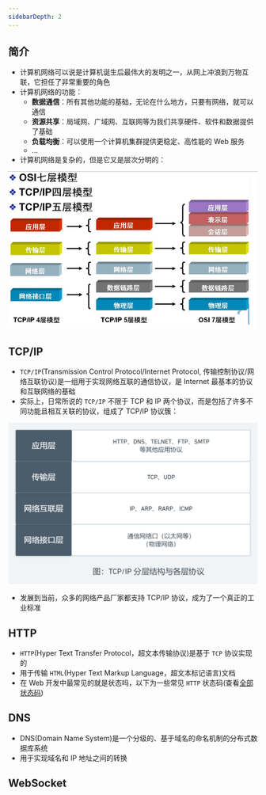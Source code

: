 ```yaml
---
sidebarDepth: 2
---
```


## 简介

+ 计算机网络可以说是计算机诞生后最伟大的发明之一，从网上冲浪到万物互联，它担任了非常重要的角色
+ 计算机网络的功能：
  + **数据通信**：所有其他功能的基础，无论在什么地方，只要有网络，就可以通信
  + **资源共享**：局域网、广域网、互联网等为我们共享硬件、软件和数据提供了基础
  + **负载均衡**：可以使用一个计算机集群提供更稳定、高性能的 Web 服务
  + ...
+ 计算机网络是复杂的，但是它又是层次分明的：

![计算机分层模型对比](./imgs/network-intro_01.png)



## TCP/IP

+ `TCP/IP`(Transmission Control Protocol/Internet Protocol, 传输控制协议/网络互联协议)是一组用于实现网络互联的通信协议，是 Internet 最基本的协议和互联网络的基础
+ 实际上，日常所说的 `TCP/IP` 不限于 TCP 和 IP 两个协议，而是包括了许多不同功能且相互关联的协议，组成了 TCP/IP 协议簇：

![TCP/IP 分层结构](./imgs/tcp-ip.png)

+ 发展到当前，众多的网络产品厂家都支持 TCP/IP 协议，成为了一个真正的工业标准


## HTTP

+ `HTTP`(Hyper Text Transfer Protocol，超文本传输协议)是基于 `TCP` 协议实现的
+ 用于传输 `HTML`(Hyper Text Markup Language，超文本标记语言)文档
+ 在 Web 开发中最常见的就是状态吗，以下为一些常见 `HTTP` 状态码(查看[全部状态码](/base/computed-network/http/status-code))



## DNS

+ DNS(Domain Name System)是一个分级的、基于域名的命名机制的分布式数据库系统
+ 用于实现域名和 IP 地址之间的转换



## WebSocket

